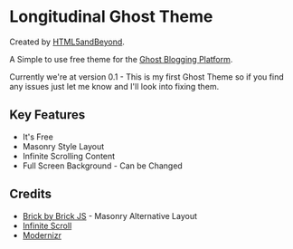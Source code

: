 # Longitudinal Ghost Theme

Created by [HTML5andBeyond].

A Simple to use free theme for the [Ghost Blogging Platform].

Currently we're at version 0.1 - This is my first Ghost Theme so if you find any issues just let me know and I'll look into fixing them.

## Key Features

  - It's Free
  - Masonry Style Layout
  - Infinite Scrolling Content
  - Full Screen Background - Can be Changed

## Credits

  - [Brick by Brick JS] - Masonry Alternative Layout
  - [Infinite Scroll]
  - [Modernizr]

[Ghost Blogging Platform]:https://ghost.org/
[Brick by Brick JS]:http://www.html5andbeyond.com/masonry-alternative-jquery-responsive-grid-layout/
[Infinite Scroll]:https://github.com/infinite-scroll/infinite-scroll
[Modernizr]:http://modernizr.com/
[HTML5andBeyond]:http://www.html5andbeyond.com/